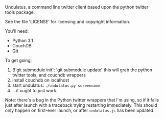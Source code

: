 
Undulatus, a command line twitter client based upon the 
python twitter tools package.

See the file 'LICENSE' for licensing and copyright information.

You'll need:

*  Python 3.1
*  CouchDB
*  Git

To get going;

1.  B'git submodule init'; 'git submodule update'
    this will grab the python twitter tools, and couchdb wrappers
2.  install couchdb on localhost
3.  start undulatus:
    `./undulatus.py screenname`
4.  .. it ought to just work.

Note: there's a bug in the Python twitter wrappers that I'm using, 
so if it fails just after launch with a traceback trying restarting 
immediately. This should only happen on first-ever launch, or 
after `undulatus.js` has been updated.

